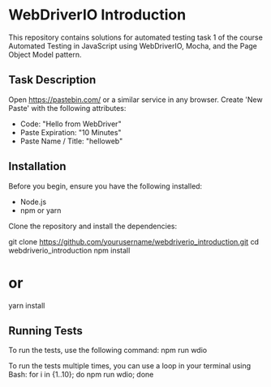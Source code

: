 # WebDriverIO Introduction

This repository contains solutions for automated testing task 1 of the course Automated Testing in JavaScript using WebDriverIO, Mocha, and the Page Object Model pattern.

## Task Description

Open https://pastebin.com/ or a similar service in any browser.
Create 'New Paste' with the following attributes:
* Code: "Hello from WebDriver"
* Paste Expiration: "10 Minutes"
* Paste Name / Title: "helloweb"

## Installation

Before you begin, ensure you have the following installed:

- Node.js 
- npm or yarn

Clone the repository and install the dependencies:

git clone https://github.com/yourusername/webdriverio_introduction.git
cd webdriverio_introduction
npm install
# or
yarn install

## Running Tests
To run the tests, use the following command:
npm run wdio

To run the tests multiple times, you can use a loop in your terminal using Bash:
for i in {1..10}; do npm run wdio; done

